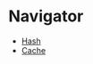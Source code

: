 # Navigator

* [Hash](https://github.com/vnfdusdl/computer-science/blob/main/Network/Hash/ReadMe.md)
* [Cache](https://github.com/vnfdusdl/computer-science/blob/main/Network/Cache/ReadMe.md)
